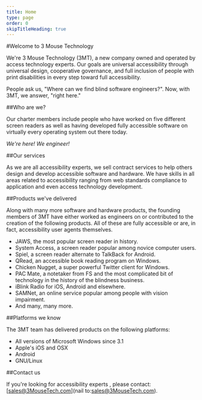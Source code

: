 ```yaml
---
title: Home
type: page
order: 0
skipTitleHeading: true
---
```


#Welcome to 3 Mouse Technology

We're 3 Mouse Technology (3MT), a new company owned and operated by access technology experts. Our goals are universal accessibility through universal design, cooperative governance, and full inclusion of people with print disabilities in every step toward full accessibility.

People ask us, "Where can we find blind software engineers?". Now, with 3MT, we answer, "right here."

##Who are we?

Our charter members include people who have worked on five different screen readers as well as having developed fully accessible software on virtually every operating system out there today.

*We're here! We engineer!*

##Our services

As we are all accessibility experts, we sell contract services to help others design and develop accessible software and hardware. We have skills in all areas related to accessibility ranging from web standards compliance to application and even access technology development.

##Products we've delivered

Along with many more software and hardware products, the founding members of 3MT have either worked as engineers on or contributed to the creation of the following products. All of these are fully accessible or are, in fact, accessibility user agents themselves.

* JAWS, the most popular screen reader in history.
* System Access, a screen reader popular among novice computer users.
* Spiel, a screen reader alternate to TalkBack for Android.
* QRead, an accessible book reading program on Windows.
* Chicken Nugget, a super powerful Twitter client for Windows.
* PAC Mate, a notetaker from FS and the most complicated bit of technology in the history of the blindness business.
* iBlink Radio for iOS, Android and elsewhere.
* SAMNet, an online service popular among people with vision impairment.
* And many, many more.

##Platforms we know

The 3MT team has delivered products on the following platforms:

* All versions of Microsoft Windows since 3.1
* Apple's iOS and OSX
* Android
* GNU/Linux

##Contact us

If you're looking for accessibility experts , please contact: [sales@3MouseTech.com](nail to:sales@3MouseTech.com).
